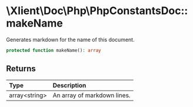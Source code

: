 # \\Xlient\\Doc\\Php\\PhpConstantsDoc::makeName

Generates markdown for the name of this document.

```php
protected function makeName(): array
```

## Returns

| Type | Description |
| :--- | :--- |
| array\<string\> | An array of markdown lines. |